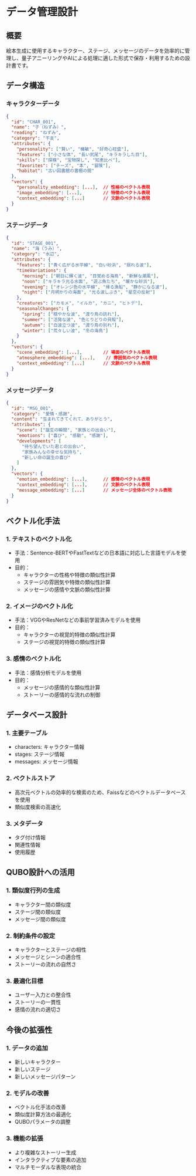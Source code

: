 # データ管理設計

## 概要
絵本生成に使用するキャラクター、ステージ、メッセージのデータを効率的に管理し、量子アニーリングやAIによる処理に適した形式で保存・利用するための設計書です。

## データ構造

### キャラクターデータ
```json
{
  "id": "CHAR_001",
  "name": "子（ねずみ）",
  "reading": "ねずみ",
  "category": "干支",
  "attributes": {
    "personality": ["賢い", "機敏", "好奇心旺盛"],
    "features": ["小さな体", "長い尻尾", "キラキラした目"],
    "skills": ["探検", "宝物探し", "知恵比べ"],
    "favorites": ["チーズ", "本", "冒険"],
    "habitat": "古い図書館の書棚の間"
  },
  "vectors": {
    "personality_embedding": [...],  // 性格のベクトル表現
    "image_embedding": [...],        // 特徴のベクトル表現
    "context_embedding": [...]       // 文脈のベクトル表現
  }
}
```

### ステージデータ
```json
{
  "id": "STAGE_001",
  "name": "海（うみ）",
  "category": "水辺",
  "attributes": {
    "features": ["青く広がる水平線", "白い砂浜", "揺れる波"],
    "timeVariations": {
      "morning": ["朝日に輝く波", "目覚める海鳥", "新鮮な潮風"],
      "noon": ["キラキラ光る水面", "遊ぶ魚たち", "暖かな砂浜"],
      "evening": ["オレンジ色の水平線", "帰る漁船", "静かになる波"],
      "night": ["月明かりの海面", "光る波しぶき", "星空の反射"]
    },
    "creatures": ["カモメ", "イルカ", "カニ", "ヒトデ"],
    "seasonalChanges": {
      "spring": ["穏やかな波", "渡り鳥の訪れ"],
      "summer": ["活発な波", "色とりどりの貝殻"],
      "autumn": ["白波立つ波", "渡り鳥の別れ"],
      "winter": ["荒々しい波", "冬の海鳥"]
    }
  },
  "vectors": {
    "scene_embedding": [...],        // 場面のベクトル表現
    "atmosphere_embedding": [...],    // 雰囲気のベクトル表現
    "context_embedding": [...]       // 文脈のベクトル表現
  }
}
```

### メッセージデータ
```json
{
  "id": "MSG_001",
  "category": "愛情・感謝",
  "content": "生まれてきてくれて、ありがとう",
  "attributes": {
    "scene": ["誕生の瞬間", "家族との出会い"],
    "emotions": ["喜び", "感動", "感謝"],
    "developments": [
      "待ち望んでいた君との出会い",
      "家族みんなの幸せな気持ち",
      "新しい命の誕生の喜び"
    ]
  },
  "vectors": {
    "emotion_embedding": [...],      // 感情のベクトル表現
    "context_embedding": [...],      // 文脈のベクトル表現
    "message_embedding": [...]       // メッセージ全体のベクトル表現
  }
}
```

## ベクトル化手法

### 1. テキストのベクトル化
- 手法：Sentence-BERTやFastTextなどの日本語に対応した言語モデルを使用
- 目的：
  - キャラクターの性格や特徴の類似性計算
  - ステージの雰囲気や特徴の類似性計算
  - メッセージの感情や文脈の類似性計算

### 2. イメージのベクトル化
- 手法：VGGやResNetなどの事前学習済みモデルを使用
- 目的：
  - キャラクターの視覚的特徴の類似性計算
  - ステージの視覚的特徴の類似性計算

### 3. 感情のベクトル化
- 手法：感情分析モデルを使用
- 目的：
  - メッセージの感情的な類似性計算
  - ストーリーの感情的な流れの制御

## データベース設計

### 1. 主要テーブル
- characters: キャラクター情報
- stages: ステージ情報
- messages: メッセージ情報

### 2. ベクトルストア
- 高次元ベクトルの効率的な検索のため、Faissなどのベクトルデータベースを使用
- 類似度検索の高速化

### 3. メタデータ
- タグ付け情報
- 関連性情報
- 使用履歴

## QUBO設計への活用

### 1. 類似度行列の生成
- キャラクター間の類似度
- ステージ間の類似度
- メッセージ間の類似度

### 2. 制約条件の設定
- キャラクターとステージの相性
- メッセージとシーンの適合性
- ストーリーの流れの自然さ

### 3. 最適化目標
- ユーザー入力との整合性
- ストーリーの一貫性
- 感情の流れの適切さ

## 今後の拡張性

### 1. データの追加
- 新しいキャラクター
- 新しいステージ
- 新しいメッセージパターン

### 2. モデルの改善
- ベクトル化手法の改善
- 類似度計算方法の最適化
- QUBOパラメータの調整

### 3. 機能の拡張
- より複雑なストーリー生成
- インタラクティブな要素の追加
- マルチモーダルな表現の統合
